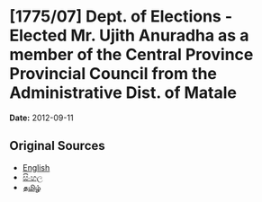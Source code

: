 # [1775/07] Dept. of Elections - Elected Mr. Ujith Anuradha as a member of the Central Province Provincial Council from the Administrative Dist. of  Matale

**Date:** 2012-09-11

## Original Sources

- [English](https://documents.gov.lk/view/extra-gazettes/2012/9/1775-07_E.pdf)
- [සිංහල](https://documents.gov.lk/view/extra-gazettes/2012/9/1775-07_S.pdf)
- [தமிழ்](https://documents.gov.lk/view/extra-gazettes/2012/9/1775-07_T.pdf)
